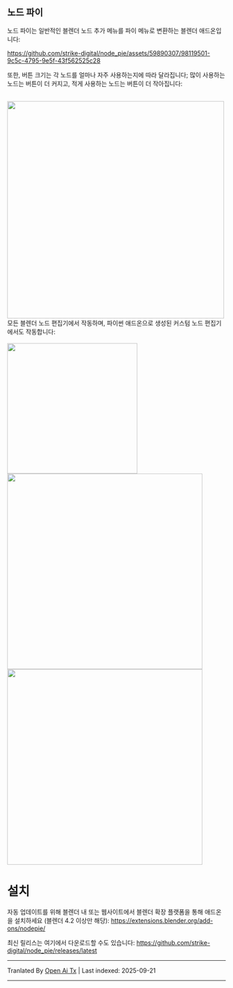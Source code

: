 ## 노드 파이

노드 파이는 일반적인 블렌더 노드 추가 메뉴를 파이 메뉴로 변환하는 블렌더 애드온입니다:


https://github.com/strike-digital/node_pie/assets/59890307/98119501-9c5c-4795-9e5f-43f562525c28
<!-- ![애드온 사용 예](https://thumbs.gfycat.com/QuestionableImaginativeEft-size_restricted.gif) -->


또한, 버튼 크기는 각 노드를 얼마나 자주 사용하는지에 따라 달라집니다; 많이 사용하는 노드는 버튼이 더 커지고, 적게 사용하는 노드는 버튼이 더 작아집니다:

<br>
<img src="https://raw.githubusercontent.com/strike-digital/node_pie/main/images/Node Pie shader.jpg" width=500>
<!-- ![노드 파이](https://raw.githubusercontent.com/strike-digital/node_pie/main/images/Node%20Pie%20shader.jpg) -->

<br>
모든 블렌더 노드 편집기에서 작동하며, 파이썬 애드온으로 생성된 커스텀 노드 편집기에서도 작동합니다:
<br>
<br>

<img src="https://raw.githubusercontent.com/strike-digital/node_pie/main/images/Node Pie compositor.jpg" width=300>
<img src="https://raw.githubusercontent.com/strike-digital/node_pie/main/images/Node Pie geometry.jpg" width=450>
<img src="https://raw.githubusercontent.com/strike-digital/node_pie/main/images/Node Pie serpens.jpg" width=450>

# 설치
자동 업데이트를 위해 블렌더 내 또는 웹사이트에서 블렌더 확장 플랫폼을 통해 애드온을 설치하세요 (블렌더 4.2 이상만 해당): https://extensions.blender.org/add-ons/nodepie/

최신 릴리스는 여기에서 다운로드할 수도 있습니다: https://github.com/strike-digital/node_pie/releases/latest

<!-- todo -->
<!-- 레이아웃 재구성 -->

---

Tranlated By [Open Ai Tx](https://github.com/OpenAiTx/OpenAiTx) | Last indexed: 2025-09-21

---